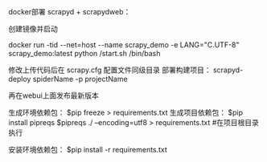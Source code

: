 docker部署 scrapyd + scrapydweb：

创建镜像并启动

docker run -tid --net=host --name scrapy_demo -e LANG="C.UTF-8" scrapy_demo:latest python /start.sh /bin/bash

修改上传代码后在 scrapy.cfg 配置文件同级目录 部署构建项目：
scrapyd-deploy spiderName  -p projectName

再在webui上面发布最新版本



生成环境依赖包：
$pip freeze > requirements.txt
生成项目依赖包：
$pip install  pipreqs
$pipreqs ./ –encoding=utf8 > requirements.txt		#在项目根目录执行

安装环境依赖包：
$pip install -r requirements.txt